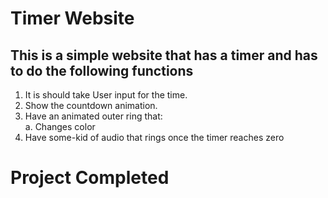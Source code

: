 # Timer Website

## This is a simple website that has a timer and has to do the following functions

1.  It is should take User input for the time.
2. Show the countdown animation.
3. Have an animated outer ring that: <br>
        a. Changes color
4. Have some-kid of audio that rings once the timer reaches zero

# Project Completed

